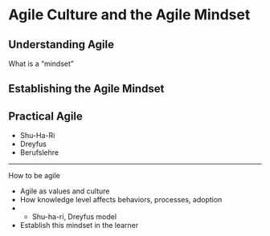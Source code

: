 # Agile Culture and the Agile Mindset
## Understanding Agile
<!-- 1.2.1 Understanding the Agile Mindset -->
What is a “mindset”

## Establishing the Agile Mindset
<!-- 1.2.2 Establishing the Agile Mindset -->

## Practical Agile
<!-- 1.2.3 Agile in context -->
* Shu-Ha-Ri
* Dreyfus
* Berufslehre



----
How to be agile

   * Agile as values and culture
   * How knowledge level affects behaviors, processes, adoption 
   * 
      * Shu-ha-ri, Dreyfus model
   * Establish this mindset in the learner
